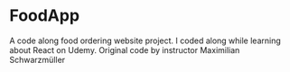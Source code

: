 # FoodApp
 A code along food ordering website project.  I coded along while learning about React on Udemy.  Original code by instructor Maximilian Schwarzmüller
